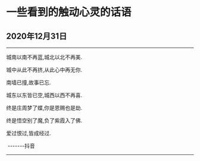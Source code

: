# 一些看到的触动心灵的话语



## 2020年12月31日

------

城南以南不再蓝,城北以北不再美.

城中从此不再挤,从此心中再无你.

南墙已撞,故事已忘.

城东以东皆已空,城西以西不再喜.

终是庄周梦了蝶,你是恩赐也是劫.

终是悟空别了魔,负了紫霞入了佛.

爱过恨过,皆成经过. 

​																																			-------抖音

------



